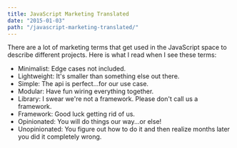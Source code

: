 ```yaml
---
title: JavaScript Marketing Translated
date: "2015-01-03"
path: "/javascript-marketing-translated/"
---
```


There are a lot of marketing terms that get used in the JavaScript space to describe different projects. Here is what I read when I see these terms:

- Minimalist: Edge cases not included.
- Lightweight: It's smaller than something else out there.
- Simple: The api is perfect...for our use case.
- Modular: Have fun wiring everything together.
- Library: I swear we're not a framework. Please don't call us a framework.
- Framework: Good luck getting rid of us.
- Opinionated: You will do things our way...or else!
- Unopinionated: You figure out how to do it and then realize months later you did it completely wrong.


